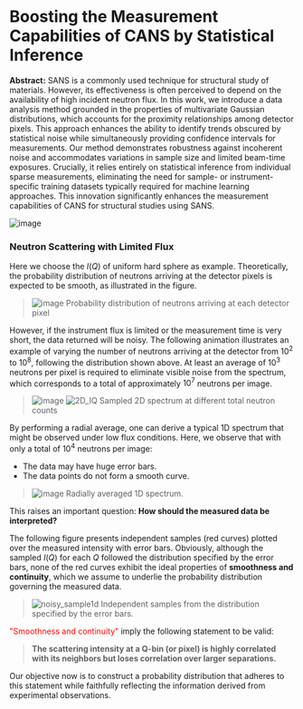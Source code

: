 # Boosting the Measurement Capabilities of CANS by Statistical Inference
 
**Abstract:**  SANS is a commonly used technique for structural study of materials. However, its effectiveness is often perceived to depend on the availability of high incident neutron flux. In this work, we introduce a data analysis method grounded in the properties of multivariate Gaussian distributions, which accounts for the proximity relationships among detector pixels. This approach enhances the ability to identify trends obscured by statistical noise while simultaneously providing confidence intervals for measurements.
Our method demonstrates robustness against incoherent noise and accommodates variations in sample size and limited beam-time exposures. Crucially, it relies entirely on statistical inference from individual sparse measurements, eliminating the need for sample- or instrument-specific training datasets typically required for machine learning approaches. This innovation significantly enhances the measurement capabilities of CANS for structural studies using SANS.

![image](https://hackmd.io/_uploads/B16Tefd_1l.png)

### Neutron Scattering with Limited Flux
Here we choose the $I(Q)$ of uniform hard sphere as example.
Theoretically, the probability distribution of neutrons arriving at the detector pixels is expected to be smooth, as illustrated in the figure.
> ![image](https://hackmd.io/_uploads/HkfpH2ZD1x.png)
> Probability distribution of neutrons arriving at each detector pixel

However, if the instrument flux is limited or the measurement time is very short, the data returned will be noisy. The following animation illustrates an example of varying the number of neutrons arriving at the detector from $10^2$ to $10^8$, following the distribution shown above. At least an average of $10^3$ neutrons per pixel is required to eliminate visible noise from the spectrum, which corresponds to a total of approximately $10^7$ neutrons per image.
> ![image](https://hackmd.io/_uploads/S1fC-4NOJx.png)
> ![2D_IQ](https://hackmd.io/_uploads/rkniv3Zw1x.gif)
> Sampled 2D spectrum at different total neutron counts


By performing a radial average, one can derive a typical 1D spectrum that might be observed under low flux conditions. Here, we observe that with only a total of $10^4$ neutrons per image:
* The data may have huge error bars.
* The data points do not form a smooth curve.
> ![image](https://hackmd.io/_uploads/Skb6SIgPyl.png)
> Radially averaged 1D spectrum.

This raises an important question: **How should the measured data be interpreted?**

The following figure presents independent samples (red curves) plotted over the measured intensity with error bars. Obviously, although the sampled $I(Q)$ for each $Q$ followed the distribution specified by the error bars, none of the red curves exhibit the ideal properties of **smoothness and continuity**, which we assume to underlie the probability distribution governing the measured data.
<!-- ![image](https://hackmd.io/_uploads/S1KUrjxPye.png) -->
> ![noisy_sample1d](https://hackmd.io/_uploads/Sya753Wvyl.gif)
> Independent samples from the distribution specified by the error bars.

<span style="color:red">"Smoothness and continuity"</span> imply the following statement to be valid: 
> **The scattering intensity at a Q-bin (or pixel) is highly correlated with its neighbors but loses correlation over larger separations.**

Our objective now is to construct a probability distribution that adheres to this statement while faithfully reflecting the information derived from experimental observations.
